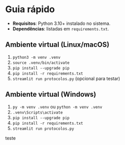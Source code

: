 # Guia rápido

- **Requisitos**: Python 3.10+ instalado no sistema.
- **Dependências**: listadas em `requirements.txt`.

## Ambiente virtual (Linux/macOS)
1. `python3 -m venv .venv`
2. `source .venv/bin/activate`
3. `pip install --upgrade pip`
4. `pip install -r requirements.txt`
5. `streamlit run protocolos.py` (opcional para testar)

## Ambiente virtual (Windows)
1. `py -m venv .venv` ou `python -m venv .venv`
2. `.venv\Scripts\activate`
3. `pip install --upgrade pip`
4. `pip install -r requirements.txt`
5. `streamlit run protocolos.py`


teste